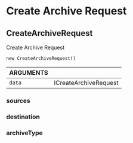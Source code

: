 <!-- Generated automatically. Update this documentation by updating the source code. -->

# Create Archive Request

## CreateArchiveRequest

Create Archive Request

`new CreateArchiveRequest()`

<div class="method-list">
  <table>
    <thead>
      <tr>
        <th>ARGUMENTS</th>
        <th></th>
      </tr>
    </thead>
    <tbody>
      <tr>
        <td class="param">
          <code>data</code>
        </td>
        <td>
            <div class="type">ICreateArchiveRequest</div>
        </td>
      </tr>
    </tbody>
  </table>
</div>

### sources

### destination

### archiveType
